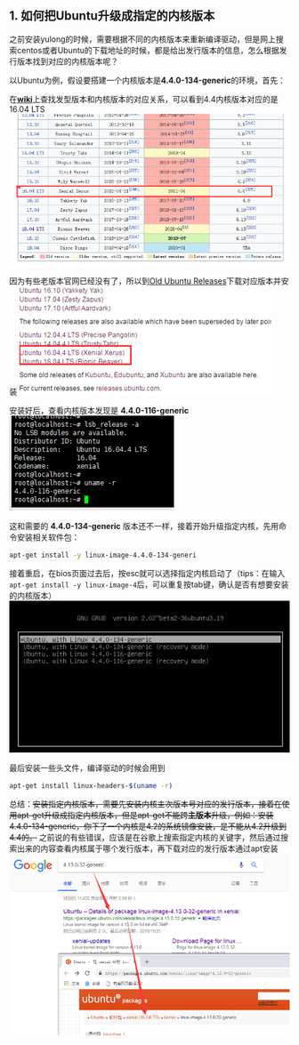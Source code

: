 ## 1. 如何把Ubuntu升级成指定的内核版本

之前安装yulong的时候，需要根据不同的内核版本来重新编译驱动，但是网上搜索centos或者Ubuntu的下载地址的时候，都是给出发行版本的信息，怎么根据发行版本找到对应的内核版本呢？

以Ubuntu为例，假设要搭建一个内核版本是**4.4.0-134-generic**的环境，首先：

在[**wiki**](https://en.wikipedia.org/wiki/Ubuntu_version_history#Table_of_versions)上查找发型版本和内核版本的对应关系，可以看到4.4内核版本对应的是16.04 LTS
![48935616-2ce73f80-ef43-11e8-8df0-05d09b88b1c0](_v_images/20200501162827383_172.png)

因为有些老版本官网已经没有了，所以到[Old Ubuntu Releases](http://old-releases.ubuntu.com/releases/)下载对应版本并安装
![48935770-c31b6580-ef43-11e8-8295-996a178c5d6d](_v_images/20200501162856779_19129.png)

安装好后，查看内核版本发现是 **4.4.0-116-generic**
![48935870-142b5980-ef44-11e8-830b-3f9d275ae023](_v_images/20200501162925756_1798.png)

这和需要的 **4.4.0-134-generic** 版本还不一样，接着开始升级指定内核，先用命令安装相关软件包：

```bash
apt-get install -y linux-image-4.4.0-134-generi
```


接着重启，在bios页面过去后，按esc就可以选择指定内核启动了（tips：在输入`apt-get install -y linux-image-4`后，可以重复按tab键，确认是否有想要安装的内核版本）
![48936434-e9420500-ef45-11e8-8ea1-79ea909bca6d](_v_images/20200501163002873_13171.png)

最后安装一些头文件，编译驱动的时候会用到

```bash
apt-get install linux-headers-$(uname -r)
```

总结：~~安装指定内核版本，需要先安装内核主次版本号对应的发行版本，接着在使用apt-get升级成指定内核版本，但是apt-get不能跨**主版本**升级，例如：安装4.4.0-134-generic，你下了一个内核是4.2的系统镜像安装，是不能从4.2升级到4.4的。~~ 之前说的有些错误，应该是在谷歌上搜索指定内核的关键字，然后通过搜索出来的内容查看内核属于哪个发行版本，再下载对应的发行版本通过apt安装
![48990385-276b3e80-f169-11e8-935d-58536a7d6ff4](_v_images/20200501163038222_14370.png)